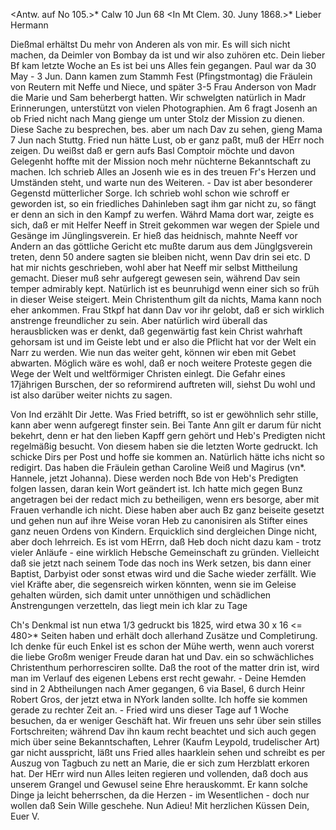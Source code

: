 <Antw. auf No 105.>* Calw 10 Jun 68
 <In Mt Clem. 30. Juny 1868.>*
Lieber Hermann

Dießmal erhältst Du mehr von Anderen als von mir. Es will sich nicht machen, da Deimler von Bombay da ist und wir also zuhören etc. Dein lieber Bf kam letzte Woche an Es ist bei uns Alles fein gegangen. Paul war da 30 May - 3 Jun. Dann kamen zum Stammh Fest (Pfingstmontag) die Fräulein von Reutern mit Neffe und Niece, und später 3-5 Frau Anderson von Madr die Marie und Sam beherbergt hatten. Wir schwelgten natürlich in Madr Erinnerungen, unterstützt von vielen Photographien. Am 6 fragt Josenh an ob Fried nicht nach Mang gienge um unter Stolz der Mission zu dienen. Diese Sache zu besprechen, bes. aber um nach Dav zu sehen, gieng Mama 7 Jun nach Stuttg. Fried nun hätte Lust, ob er ganz paßt, muß der HErr noch zeigen. Du weißst daß er gern aufs Basl Comptoir möchte und davon Gelegenht hoffte mit der Mission noch mehr nüchterne Bekanntschaft zu machen. Ich schrieb Alles an Josenh wie es in des treuen Fr's Herzen und Umständen steht, und warte nun des Weiteren. - Dav ist aber besonderer Gegenstd mütterlicher Sorge. Ich schrieb wohl schon wie schroff er geworden ist, so ein friedliches Dahinleben sagt ihm gar nicht zu, so fängt er denn an sich in den Kampf zu werfen. Währd Mama dort war, zeigte es sich, daß er mit Helfer Neeff in Streit gekommen war wegen der Spiele und Gesänge im Jünglingsverein. Er hieß das heidnisch, mahnte Neeff vor Andern an das göttliche Gericht etc mußte darum aus dem Jünglgsverein treten, denn 50 andere sagten sie bleiben nicht, wenn Dav drin sei etc. D hat mir nichts geschrieben, wohl aber hat Neeff mir selbst Mittheilung gemacht. Dieser muß sehr aufgeregt gewesen sein, während Dav sein temper admirably kept. Natürlich ist es beunruhigd wenn einer sich so früh in dieser Weise steigert. Mein Christenthum gilt da nichts, Mama kann noch eher ankommen. Frau Stkpf hat dann Dav vor ihr gelobt, daß er sich wirklich anstrenge freundlicher zu sein. Aber natürlich wird überall das herausblicken was er denkt, daß gegenwärtig fast kein Christ wahrhaft gehorsam ist und im Geiste lebt und er also die Pflicht hat vor der Welt ein Narr zu werden. Wie nun das weiter geht, können wir eben mit Gebet abwarten. Möglich wäre es wohl, daß er noch weitere Proteste gegen die Wege der Welt und weltförmiger Christen einlegt. Die Gefahr eines 17jährigen Burschen, der so reformirend auftreten will, siehst Du wohl und ist also darüber weiter nichts zu sagen.

Von Ind erzählt Dir Jette. Was Fried betrifft, so ist er gewöhnlich sehr stille, kann aber wenn aufgeregt finster sein. Bei Tante Ann gilt er darum für nicht bekehrt, denn er hat den lieben Kapff gern gehört und Heb's Predigten nicht regelmäßig besucht. Von diesem haben sie die letzten Worte gedruckt. Ich schicke Dirs per Post und hoffe sie kommen an. Natürlich hätte ichs nicht so redigirt. Das haben die Fräulein gethan Caroline Weiß und Magirus (vn*. Hannele, jetzt Johanna). Diese werden noch Bde von Heb's Predigten folgen lassen, daran kein Wort geändert ist. Ich hatte mich gegen Bunz angetragen bei der redact mich zu betheiligen, wenn ers besorge, aber mit Frauen verhandle ich nicht. Diese haben aber auch Bz ganz beiseite gesetzt und gehen nun auf ihre Weise voran Heb zu canonisiren als Stifter eines ganz neuen Ordens von Kindern. Erquicklich sind dergleichen Dinge nicht, aber doch lehrreich. Es ist vom HErrn, daß Heb doch nicht dazu kam - trotz vieler Anläufe - eine wirklich Hebsche Gemeinschaft zu gründen. Vielleicht daß sie jetzt nach seinem Tode das noch ins Werk setzen, bis dann einer Baptist, Darbyist oder sonst etwas wird und die Sache wieder zerfällt. Wie viel Kräfte aber, die segensreich wirken könnten, wenn sie im Geleise gehalten würden, sich damit unter unnöthigen und schädlichen Anstrengungen verzetteln, das liegt mein ich klar zu Tage

Ch's Denkmal ist nun etwa 1/3 gedruckt bis 1825, wird etwa 30 x 16 <= 480>* Seiten haben und erhält doch allerhand Zusätze und Completirung. Ich denke für euch Enkel ist es schon der Mühe werth, wenn auch vorerst die liebe Großm weniger Freude daran hat und Dav. ein so schwächliches Christenthum perhorresciren sollte. Daß the root of the matter drin ist, wird man im Verlauf des eigenen Lebens erst recht gewahr. - Deine Hemden sind in 2 Abtheilungen nach Amer gegangen, 6 via Basel, 6 durch Heinr Robert Gros, der jetzt etwa in NYork landen sollte. Ich hoffe sie kommen gerade zu rechter Zeit an. - Fried wird uns dieser Tage auf 1 Woche besuchen, da er weniger Geschäft hat. Wir freuen uns sehr über sein stilles Fortschreiten; während Dav ihn kaum recht beachtet und sich auch gegen mich über seine Bekanntschaften, Lehrer (Kaufm Leypold, trudelischer Art) gar nicht ausspricht, läßt uns Fried alles haarklein sehen und schreibt es per Auszug von Tagbuch zu nett an Marie, die er sich zum Herzblatt erkoren hat. Der HErr wird nun Alles leiten regieren und vollenden, daß doch aus unserem Grangel und Gewusel seine Ehre herauskommt. Er kann solche Dinge ja leicht beherrschen, da die Herzen - im Wesentlichen - doch nur wollen daß Sein Wille geschehe. Nun Adieu! Mit herzlichen Küssen
 Dein, Euer V.
